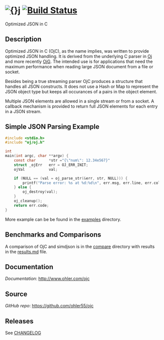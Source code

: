 # [![{}j](http://www.ohler.com/ojc/doc/ojc_128.svg)](http://www.ohler.com/ojc) [![Build Status](https://img.shields.io/travis/ohler55/ojc/master.svg?logo=travis)](http://travis-ci.org/ohler55/ojc?branch=master)

Optimized JSON in C

## Description

Optimized JSON in C (OjC), as the name implies, was written to provide
optimized JSON handling. It is derived from the underlying C parser in
[Oj](http://www.ohler.com/oj) and more recently
[OjG](https://github.com/ohler55/ojg). The intended use is for
applications that need the maximum performance when reading large JSON
document from a file or socket.

Besides being a true streaming parser OjC produces a structure that handles all
JSON constructs. It does not use a Hash or Map to represent the JSON object type
but keeps all occurances of a pairs in the object element.

Multiple JSON elements are allowed in a single stream or from a socket. A
callback mechanism is provided to return full JSON elements for each entry in a
JSON stream.

## Simple JSON Parsing Example

```c
#include <stdio.h>
#include "oj/oj.h"

int
main(int argc, char **argv) {
    const char      *str ="{\"num\": 12.34e567}"
    struct _ojErr   err = OJ_ERR_INIT;
    ojVal           val;

    if (NULL == (val = oj_parse_str(&err, str, NULL))) {
        printf("Parse error: %s at %d:%d\n", err.msg, err.line, err.col);
    } else {
        oj_destroy(val);
    }
    oj_cleanup();
    return err.code;
}
```

More example can be be found in the [examples](examples) directory.

## Benchmarks and Comparisons

A comparison of OjC and simdjson is in the [compare](compare)
directory with results in the [results.md](compare/results.md) file.

## Documentation

*Documentation*: http://www.ohler.com/ojc

## Source

*GitHub* *repo*: https://github.com/ohler55/ojc

## Releases

See [CHANGELOG](CHANGELOG.md)
